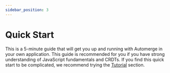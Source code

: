 ```yaml
---
sidebar_position: 3
---
```


# Quick Start

This is a 5-minute guide that will get you up and running with Automerge in your own application. This guide is recommended for you if you have strong understanding of JavaScript fundamentals and CRDTs. If you find this quick start to be complicated, we recommend trying the [Tutorial](/docs/tutorial/setup) section.


